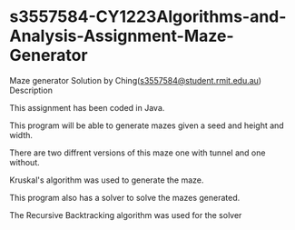 # s3557584-CY1223Algorithms-and-Analysis-Assignment-Maze-Generator
Maze generator
Solution by Ching(s3557584@student.rmit.edu.au)
Description

This assignment has been coded in Java.

This program will be able to generate mazes given a seed and height and width. 

There are two diffrent versions of this maze one with tunnel and one without.

Kruskal's algorithm was used to generate the maze.

This program also has a solver to solve the mazes generated.

The Recursive Backtracking algorithm was used for the solver
